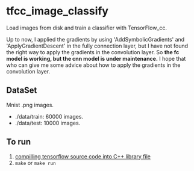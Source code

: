# tfcc_image_classify

Load images from disk and train a classifier with TensorFlow_cc.

Up to now, I applied the gradients by using 'AddSymbolicGradients' and 'ApplyGradientDescent' in the fully connection layer, but I have not found the right way to apply the gradients in the convolution layer. So **the fc model is working, but the cnn model is under maintenance.** I hope that who can give me some advice about how to apply the gradients in the convolution layer.

## DataSet

Mnist .png images.

- ./data/train: 60000 images.
- ./data/test: 10000 images.

## To run

1. [compilling tensorflow source code into C++ library file](https://github.com/hemajun815/tutorial/blob/master/tensorflow/compilling-tensorflow-source-code-into-C++-library-file.md)
2. `make` or `make run`
